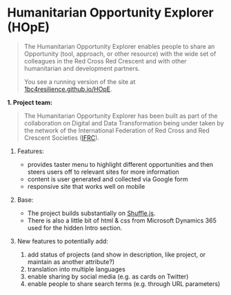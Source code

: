 # Humanitarian Opportunity Explorer (HOpE)
>The Humanitarian Opportunity Explorer enables people to share an Opportunity (tool, approach, or other resource) with the wide set of colleagues in the Red Cross Red Crescent and with other humanitarian and development partners.
>
>You see a running version of the site at [1bc4resilience.github.io/HOpE](https://1bc4resilience.github.io/HOpE/).

**1. Project team:**
   > The Humanitarian Opportunity Explorer has been built as part of the collaboration on Digital and Data Transformation being under taken by the network of the International Federation of Red Cross and Red Crescent Societies ([IFRC](http://www.ifrc.org)).

1. Features:
   + provides taster menu to highlight different opportunities and then steers users off to relevant sites for more information
   + content is user generated and collected via Google form
   + responsive site that works well on mobile

1. Base:
   + The project builds substantially on [Shuffle.js](https://vestride.github.io/Shuffle).
   + There is also a little bit of html & css from Microsoft Dynamics 365 used for the hidden Intro section.

1. New features to potentially add:
   1. add status of projects (and show in description, like project, or maintain as another attribute?)
   1. translation into multiple languages
   1. enable sharing by social media (e.g. as cards on Twitter)
   1. enable people to share search terms (e.g. through URL parameters)


